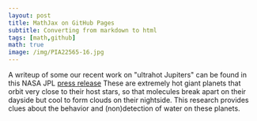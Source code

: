 ```yaml
---
layout: post
title: MathJax on GitHub Pages
subtitle: Converting from markdown to html
tags: [math,github]
math: true
image: /img/PIA22565-16.jpg
---
```


A writeup of some our recent work on "ultrahot Jupiters" can be found in this NASA JPL [press release](https://www.jpl.nasa.gov/news/news.php?feature=7211) These are extremely hot giant planets that orbit very close to their host stars, so that molecules break apart on their dayside but cool to form clouds on their nightside. This research provides clues about the behavior and (non)detection of water on these planets.
